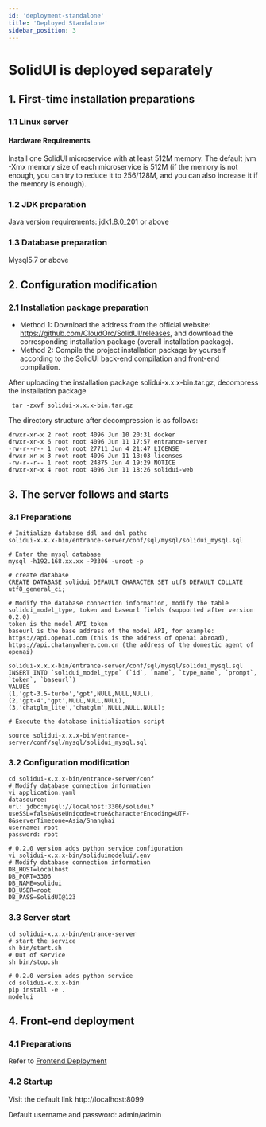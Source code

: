 ```yaml
---
id: 'deployment-standalone'
title: 'Deployed Standalone'
sidebar_position: 3
---
```


# SolidUI is deployed separately

## 1. First-time installation preparations
### 1.1 Linux server

#### Hardware Requirements
Install one SolidUI microservice with at least 512M memory. The default jvm -Xmx memory size of each microservice is 512M (if the memory is not enough, you can try to reduce it to 256/128M, and you can also increase it if the memory is enough).

### 1.2 JDK preparation

Java version requirements: jdk1.8.0_201 or above

### 1.3 Database preparation

Mysql5.7 or above


## 2. Configuration modification
### 2.1 Installation package preparation

* Method 1: Download the address from the official website: https://github.com/CloudOrc/SolidUI/releases, and download the corresponding installation package (overall installation package).
* Method 2: Compile the project installation package by yourself according to the SolidUI back-end compilation and front-end compilation.

After uploading the installation package solidui-x.x.x-bin.tar.gz, decompress the installation package
```shell script
 tar -zxvf solidui-x.x.x-bin.tar.gz
```

The directory structure after decompression is as follows:
```shell script
drwxr-xr-x 2 root root 4096 Jun 10 20:31 docker
drwxr-xr-x 6 root root 4096 Jun 11 17:57 entrance-server
-rw-r--r-- 1 root root 27711 Jun 4 21:47 LICENSE
drwxr-xr-x 3 root root 4096 Jun 11 18:03 licenses
-rw-r--r-- 1 root root 24875 Jun 4 19:29 NOTICE
drwxr-xr-x 4 root root 4096 Jun 11 18:26 solidui-web
```

## 3. The server follows and starts

### 3.1 Preparations

```shell script
# Initialize database ddl and dml paths
solidui-x.x.x-bin/entrance-server/conf/sql/mysql/solidui_mysql.sql

# Enter the mysql database
mysql -h192.168.xx.xx -P3306 -uroot -p

# create database
CREATE DATABASE solidui DEFAULT CHARACTER SET utf8 DEFAULT COLLATE utf8_general_ci;

# Modify the database connection information, modify the table solidui_model_type, token and baseurl fields (supported after version 0.2.0)
token is the model API token
baseurl is the base address of the model API, for example: https://api.openai.com (this is the address of openai abroad), https://api.chatanywhere.com.cn (the address of the domestic agent of openai)

solidui-x.x.x-bin/entrance-server/conf/sql/mysql/solidui_mysql.sql
INSERT INTO `solidui_model_type` (`id`, `name`, `type_name`, `prompt`, `token`, `baseurl`)
VALUES
(1,'gpt-3.5-turbo','gpt',NULL,NULL,NULL),
(2,'gpt-4','gpt',NULL,NULL,NULL),
(3,'chatglm_lite','chatglm',NULL,NULL,NULL);

# Execute the database initialization script

source solidui-x.x.x-bin/entrance-server/conf/sql/mysql/solidui_mysql.sql

```
### 3.2 Configuration modification

```shell script
cd solidui-x.x.x-bin/entrance-server/conf
# Modify database connection information
vi application.yaml
datasource:
url: jdbc:mysql://localhost:3306/solidui?useSSL=false&useUnicode=true&characterEncoding=UTF-8&serverTimezone=Asia/Shanghai
username: root
password: root

# 0.2.0 version adds python service configuration
vi solidui-x.x.x-bin/soliduimodelui/.env
# Modify database connection information
DB_HOST=localhost
DB_PORT=3306
DB_NAME=solidui
DB_USER=root
DB_PASS=SolidUI@123

```

### 3.3 Server start

```shell script
cd solidui-x.x.x-bin/entrance-server
# start the service
sh bin/start.sh
# Out of service
sh bin/stop.sh

# 0.2.0 version adds python service
cd solidui-x.x.x-bin
pip install -e .
modelui
```

## 4. Front-end deployment

### 4.1 Preparations

Refer to [Frontend Deployment](deployment-web.md)

### 4.2 Startup

Visit the default link http://localhost:8099

Default username and password: admin/admin





